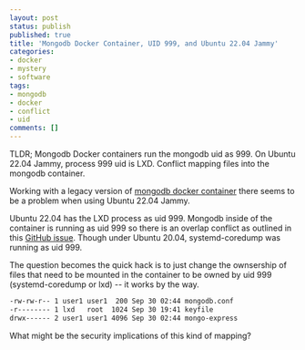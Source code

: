 ```yaml
---
layout: post
status: publish
published: true
title: 'Mongodb Docker Container, UID 999, and Ubuntu 22.04 Jammy'
categories:
- docker
- mystery
- software
tags: 
- mongodb
- docker
- conflict
- uid
comments: []
---
```


TLDR; Mongodb Docker containers run the mongodb uid as 999. On Ubuntu 22.04 Jammy, process 999 uid is LXD. Conflict mapping files into the mongodb container.

Working with a legacy version of [mongodb docker container](https://hub.docker.com/_/mongo/ "webpage for Mongo db container") there seems to be a problem when using Ubuntu 22.04 Jammy.

Ubuntu 22.04 has the LXD process as uid 999. Mongodb inside of the container is running as uid 999 so there is an overlap conflict as outlined in this [GitHub issue](https://github.com/docker-library/mongo/issues/181 "webpage for git hub issue"). Though under Ubuntu 20.04, systemd-coredump was running as uid 999.

The question becomes the quick hack is to just change the ownsership of files that need to be mounted in the container to be owned by uid 999 (systemd-coredump or lxd) -- it works by the way.

```bash
-rw-rw-r-- 1 user1 user1  200 Sep 30 02:44 mongodb.conf
-r-------- 1 lxd   root  1024 Sep 30 19:41 keyfile
drwx------ 2 user1 user1 4096 Sep 30 02:44 mongo-express
```

What might be the security implications of this kind of mapping?
